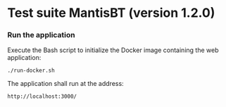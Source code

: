 # Test suite MantisBT (version 1.2.0)

### Run the application

Execute the Bash script to initialize the Docker image containing the web application:

`./run-docker.sh`

The application shall run at the address:

`http://localhost:3000/`